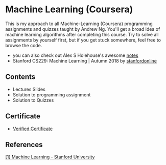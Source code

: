 # Machine Learning (Coursera)

This is my approach to all Machine-Learning (Coursera) programming assignments and quizzes taught by Andrew Ng. You'll get a broad idea of machine learning algorithms after completing this course. Try to solve all assignments by yourself first, but if you get stuck somewhere, feel free to browse the code.

* you can also check out Alex S Holehouse's awesome [notes](https://www.holehouse.org/mlclass/)
* Stanford CS229: Machine Learning | Autumn 2018 by [stanfordonline](https://www.youtube.com/playlist?list=PLoROMvodv4rMiGQp3WXShtMGgzqpfVfbU)

## Contents

* Lectures Slides
* Solution to programming assignment
* Solution to Quizzes

## Certificate

* [Verified Certificate](https://coursera.org/share/934011de4e4d52e71795e33dd2e69117)

## References

[[1] Machine Learning - Stanford University](https://www.coursera.org/learn/machine-learning)
